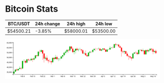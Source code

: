 # Bitcoin Stats

BTC/USDT|24h change|24h high|24h low|
|---|---|---|---|
|$54500.21|-3.85%|$58000.01|$53500.00|

<img src="./chart.svg">

